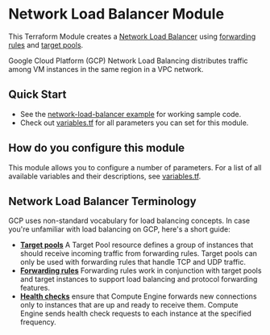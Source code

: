 # Network Load Balancer Module

<!-- NOTE: We use absolute linking here instead of relative linking, because the terraform registry does not support
           relative linking correctly.
-->

This Terraform Module creates a [Network Load Balancer](https://cloud.google.com/load-balancing/docs/network/) using [forwarding rules](https://cloud.google.com/load-balancing/docs/network/#forwarding_rules) and [target pools](https://cloud.google.com/load-balancing/docs/network/#target_pools).

Google Cloud Platform (GCP) Network Load Balancing distributes traffic among VM instances in the same region in a VPC network. 

## Quick Start

* See the [network-load-balancer example](https://github.com/gruntwork-io/terraform-google-load-balancer/tree/master/examples/network-load-balancer) for working sample code.
* Check out [variables.tf](https://github.com/gruntwork-io/terraform-google-load-balancer/blob/master/modules/network-load-balancer/variables.tf) for all parameters you can set for this module.

## How do you configure this module

This module allows you to configure a number of parameters. For a list of all available variables and their descriptions, see [variables.tf](https://github.com/gruntwork-io/terraform-google-load-balancer/blob/master/modules/network-load-balancer/variables.tf).

## Network Load Balancer Terminology

GCP uses non-standard vocabulary for load balancing concepts. In case you're unfamiliar with load balancing on GCP, here's a short guide:

- **[Target pools](https://cloud.google.com/load-balancing/docs/network/#target_pools)** A Target Pool resource defines a group of instances that should receive incoming traffic from forwarding rules. Target pools can only be used with forwarding rules that handle TCP and UDP traffic.
- **[Forwarding rules](https://cloud.google.com/load-balancing/docs/network/#forwarding_rules)**  Forwarding rules work in conjunction with target pools and target instances to support load balancing and protocol forwarding features.
- **[Health checks](https://cloud.google.com/load-balancing/docs/network/#health_checking)** ensure that Compute Engine forwards new connections only to instances that are up and ready to receive them. Compute Engine sends health check requests to each instance at the specified frequency.

